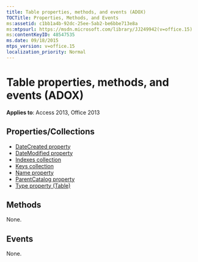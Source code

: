 ```yaml
---
title: Table properties, methods, and events (ADOX)
TOCTitle: Properties, Methods, and Events
ms:assetid: c1bb1a4b-92dc-25ee-5ab2-be6bbe713e8a
ms:mtpsurl: https://msdn.microsoft.com/library/JJ249942(v=office.15)
ms:contentKeyID: 48547535
ms.date: 09/18/2015
mtps_version: v=office.15
localization_priority: Normal
---
```


# Table properties, methods, and events (ADOX)

**Applies to**: Access 2013, Office 2013

## Properties/Collections

- [DateCreated property](datecreated-property-adox.md)
- [DateModified property](datemodified-property-adox.md)
- [Indexes collection](indexes-collection-adox.md)
- [Keys collection](keys-collection-adox.md)
- [Name property](name-property-adox.md)
- [ParentCatalog property](parentcatalog-property-adox.md)
- [Type property (Table)](https://docs.microsoft.com/office/vba/access/concepts/miscellaneous/type-property-tableadox)


## Methods

None.

## Events

None.


